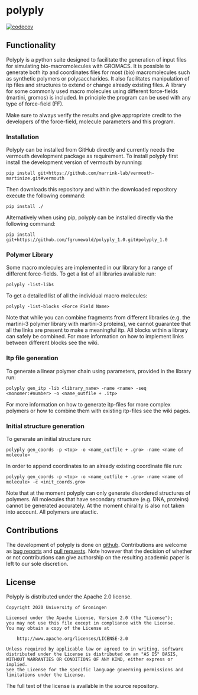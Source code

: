 # polyply

[![codecov](https://codecov.io/gh/marrink-lab/polyply_1.0/branch/master/graph/badge.svg)](https://codecov.io/gh/marrink-lab/polyply_1.0)

## Functionality
Polyply is a python suite designed to facilitate the generation of input files for simulating
bio-macromolecules with GROMACS. It is possible to generate both itp and coordinates files for most
(bio) macromolecules such as synthetic polymers or polysaccharides. It also facilitates
manipulation of itp files and structures to extend or change already existing files. A library for
some commonly used macro molecules using different force-fields (martini, gromos) is included.
In principle the program can be used with any type of force-field (FF).

Make sure to always verify the results and give appropriate credit to the developers of the
force-field, molecule parameters and this program.

### Installation
Polyply can be installed from GitHub directly and currently needs the vermouth development
package as requirement. To install polyply first install the development version of vermouth
by running:
```
pip install git+https://github.com/marrink-lab/vermouth-martinize.git#vermouth
```
Then downloads this repository and within the downloaded repository execute the following command:
```
pip install ./
```
Alternatively when using pip, polyply can be installed directly via the following command:
```
pip install git+https://github.com/fgrunewald/polyply_1.0.git#polyply_1.0
```

### Polymer Library
Some macro molecules are implemented in our library for a range of different force-fields.
To get a list of all libraries available run:
```
polyply -list-libs
```
To get a detailed list of all the individual macro molecules:
```
polyply -list-blocks <Force Field Name>
```
Note that while you can combine fragments from different libraries (e.g. the martini-3 polymer
library with martini-3 proteins), we cannot guarantee that all the links are present to make a
meaningful itp. All blocks within a library can safely be combined. For more information on how
to implement links between different blocks see the wiki.

### Itp file generation
To generate a linear polymer chain using parameters, provided in the library run:
```
polyply gen_itp -lib <library_name> -name <name> -seq <monomer:#number> -o <name_outfile + .itp>
```

For more information on how to generate itp-files for more complex polymers or how
to combine them with existing itp-files see the wiki pages.

### Initial structure generation
To generate an initial structure run:
```
polyply gen_coords -p <top> -o <name_outfile + .gro> -name <name of molecule>
```
In order to append coordinates to an already existing coordinate file run:
```
polyply gen_coords -p <top> -o <name_outfile + .gro> -name <name of molecule> -c <init_coords.gro>
```
Note that at the moment polyply can only generate disordered structures of polymers. All molecules
that have secondary structure (e.g. DNA, proteins) cannot be generated accurately. At the moment
chirality is also not taken into account. All polymers are atactic.

## Contributions
The development of polyply is done on [github]. Contributions
are welcome as [bug reports] and [pull requests]. Note however that the
decision of whether or not contributions can give authorship on the resulting
academic paper is left to our sole discretion.

## License

Polyply is distributed under the Apache 2.0 license.

    Copyright 2020 University of Groningen

	Licensed under the Apache License, Version 2.0 (the "License");
	you may not use this file except in compliance with the License.
	You may obtain a copy of the License at

		http://www.apache.org/licenses/LICENSE-2.0

	Unless required by applicable law or agreed to in writing, software
	distributed under the License is distributed on an "AS IS" BASIS,
	WITHOUT WARRANTIES OR CONDITIONS OF ANY KIND, either express or implied.
	See the License for the specific language governing permissions and
	limitations under the License.

The full text of the license is available in the source repository.

[github]: https://github.com/marrink-lab/vermouth-martinize
[bug reports]: https://github.com/marrink-lab/vermouth-martinize/issues
[pull requests]: https://github.com/marrink-lab/vermouth-martinize/pulls

